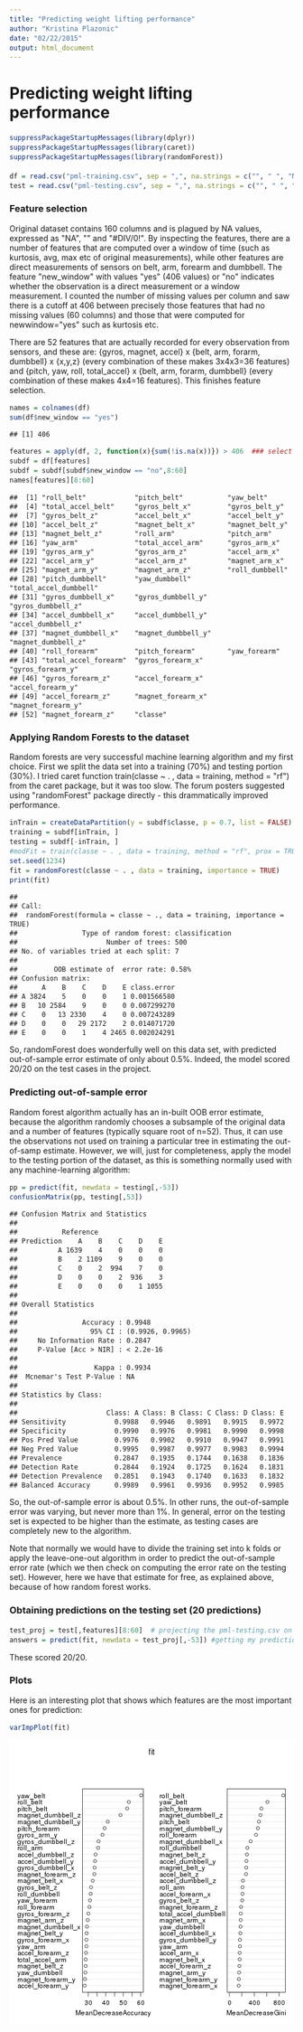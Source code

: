 ```yaml
---
title: "Predicting weight lifting performance"
author: "Kristina Plazonic"
date: "02/22/2015"
output: html_document
---
```

Predicting weight lifting performance
=======================================


```r
suppressPackageStartupMessages(library(dplyr))
suppressPackageStartupMessages(library(caret))
suppressPackageStartupMessages(library(randomForest))

df = read.csv("pml-training.csv", sep = ",", na.strings = c("", " ", "NA", "#DIV/0!"))
test = read.csv("pml-testing.csv", sep = ",", na.strings = c("", " ", "NA", "#DIV/0!"))
```

### Feature selection
Original dataset contains 160 columns and is plagued by NA values, expressed as "NA", "" and "#DIV/0!". By inspecting the features, there are a number of features that are computed over a window of time (such as kurtosis, avg, max etc of original measurements), while other features are direct measurements of sensors on belt, arm, forearm and dumbbell. The feature "new_window" with values "yes" (406 values) or "no" indicates whether the observation is a direct measurement or a window measurement. I counted the number of missing values per column and saw there is a cutoff at 406 between precisely those features that had no missing values (60 columns) and those that were computed for newwindow="yes" such as kurtosis etc.  

There are 52 features that are actually recorded for every observation from sensors, and these are: 
{gyros, magnet, accel} x {belt, arm, forarm, dumbbell} x {x,y,z} (every combination of these makes 3x4x3=36 features) and {pitch, yaw, roll, total_accel} x {belt, arm, forarm, dumbbell} (every combination of these makes 4x4=16 features). This finishes feature selection. 

```r
names = colnames(df)
sum(df$new_window == "yes")
```

```
## [1] 406
```

```r
features = apply(df, 2, function(x){sum(!is.na(x))}) > 406  ### select features without NA
subdf = df[features]
subdf = subdf[subdf$new_window == "no",8:60]
names[features][8:60]
```

```
##  [1] "roll_belt"            "pitch_belt"           "yaw_belt"            
##  [4] "total_accel_belt"     "gyros_belt_x"         "gyros_belt_y"        
##  [7] "gyros_belt_z"         "accel_belt_x"         "accel_belt_y"        
## [10] "accel_belt_z"         "magnet_belt_x"        "magnet_belt_y"       
## [13] "magnet_belt_z"        "roll_arm"             "pitch_arm"           
## [16] "yaw_arm"              "total_accel_arm"      "gyros_arm_x"         
## [19] "gyros_arm_y"          "gyros_arm_z"          "accel_arm_x"         
## [22] "accel_arm_y"          "accel_arm_z"          "magnet_arm_x"        
## [25] "magnet_arm_y"         "magnet_arm_z"         "roll_dumbbell"       
## [28] "pitch_dumbbell"       "yaw_dumbbell"         "total_accel_dumbbell"
## [31] "gyros_dumbbell_x"     "gyros_dumbbell_y"     "gyros_dumbbell_z"    
## [34] "accel_dumbbell_x"     "accel_dumbbell_y"     "accel_dumbbell_z"    
## [37] "magnet_dumbbell_x"    "magnet_dumbbell_y"    "magnet_dumbbell_z"   
## [40] "roll_forearm"         "pitch_forearm"        "yaw_forearm"         
## [43] "total_accel_forearm"  "gyros_forearm_x"      "gyros_forearm_y"     
## [46] "gyros_forearm_z"      "accel_forearm_x"      "accel_forearm_y"     
## [49] "accel_forearm_z"      "magnet_forearm_x"     "magnet_forearm_y"    
## [52] "magnet_forearm_z"     "classe"
```

### Applying Random Forests to the dataset
Random forests are very successful machine learning algorithm and my first choice. First we split the data set into a training (70%) and testing portion (30%).  I tried caret function train(classe ~ . , data = training, method = "rf") from the caret package, but it was too slow. The forum posters suggested using "randomForest" package directly - this drammatically improved performance.

```r
inTrain = createDataPartition(y = subdf$classe, p = 0.7, list = FALSE)
training = subdf[inTrain, ]
testing = subdf[-inTrain, ]
#modFit = train(classe ~ . , data = training, method = "rf", prox = TRUE) # too slow!!!
set.seed(1234)
fit = randomForest(classe ~ . , data = training, importance = TRUE)
print(fit)
```

```
## 
## Call:
##  randomForest(formula = classe ~ ., data = training, importance = TRUE) 
##                Type of random forest: classification
##                      Number of trees: 500
## No. of variables tried at each split: 7
## 
##         OOB estimate of  error rate: 0.58%
## Confusion matrix:
##      A    B    C    D    E class.error
## A 3824    5    0    0    1 0.001566580
## B   10 2584    9    0    0 0.007299270
## C    0   13 2330    4    0 0.007243289
## D    0    0   29 2172    2 0.014071720
## E    0    0    1    4 2465 0.002024291
```
So, randomForest does wonderfully well on this data set, with predicted out-of-sample error estimate of only about 0.5%. Indeed, the model scored 20/20 on the test cases in the project. 

### Predicting out-of-sample error
Random forest algorithm actually has an in-built OOB error estimate, because the algorithm randomly chooses a subsample of the original data and a number of features (typically square root of n=52). Thus, it can use the observations not used on training a particular tree in estimating the out-of-samp estimate. However, we will, just for completeness, apply the model to the testing portion of the dataset, as this is something normally used with any machine-learning algorithm: 

```r
pp = predict(fit, newdata = testing[,-53])
confusionMatrix(pp, testing[,53])
```

```
## Confusion Matrix and Statistics
## 
##           Reference
## Prediction    A    B    C    D    E
##          A 1639    4    0    0    0
##          B    2 1109    9    0    0
##          C    0    2  994    7    0
##          D    0    0    2  936    3
##          E    0    0    0    1 1055
## 
## Overall Statistics
##                                           
##                Accuracy : 0.9948          
##                  95% CI : (0.9926, 0.9965)
##     No Information Rate : 0.2847          
##     P-Value [Acc > NIR] : < 2.2e-16       
##                                           
##                   Kappa : 0.9934          
##  Mcnemar's Test P-Value : NA              
## 
## Statistics by Class:
## 
##                      Class: A Class: B Class: C Class: D Class: E
## Sensitivity            0.9988   0.9946   0.9891   0.9915   0.9972
## Specificity            0.9990   0.9976   0.9981   0.9990   0.9998
## Pos Pred Value         0.9976   0.9902   0.9910   0.9947   0.9991
## Neg Pred Value         0.9995   0.9987   0.9977   0.9983   0.9994
## Prevalence             0.2847   0.1935   0.1744   0.1638   0.1836
## Detection Rate         0.2844   0.1924   0.1725   0.1624   0.1831
## Detection Prevalence   0.2851   0.1943   0.1740   0.1633   0.1832
## Balanced Accuracy      0.9989   0.9961   0.9936   0.9952   0.9985
```
So, the out-of-sample error is about 0.5%. In other runs, the out-of-sample error was varying, but never more than 1%. In general, error on the testing set is expected to be higher than the estimate, as testing cases are completely new to the algorithm. 

Note that normally we would have to divide the training set into k folds or apply the leave-one-out algorithm in order to predict the out-of-sample error rate (which we then check on computing the error rate on the testing set). However, here we have that estimate for free, as explained above, because of how random forest works. 

### Obtaining predictions on the testing set (20 predictions)


```r
test_proj = test[,features][8:60]  # projecting the pml-testing.csv on our features
answers = predict(fit, newdata = test_proj[,-53]) #getting my predictions
```
These scored 20/20. 

### Plots

Here is an interesting plot that shows which features are the most important ones for prediction: 

```r
varImpPlot(fit)
```

![plot of chunk importance-plot](figure/importance-plot-1.png) 

